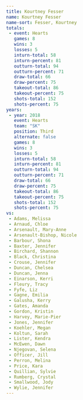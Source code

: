 ```yaml
---
title: Kourtney Fesser
name: Kourtney Fesser
name-sort: Fesser, Kourtney
totals:
 - event: Hearts
   games: 8
   wins: 3
   losses: 5
   inturn-total: 58
   inturn-percent: 81
   outturn-total: 94
   outturn-percent: 71
   draw-total: 66
   draw-percent: 75
   takeout-total: 86
   takeout-percent: 75
   shots-total: 152
   shots-percent: 75
years:
 - year: 2018
   event: Hearts
   team: "SK"
   position: Third
   alternate: false
   games: 8
   wins: 3
   losses: 5
   inturn-total: 58
   inturn-percent: 81
   outturn-total: 94
   outturn-percent: 71
   draw-total: 66
   draw-percent: 75
   takeout-total: 86
   takeout-percent: 75
   shots-total: 152
   shots-percent: 75
vs:
 - Adams, Melissa
 - Arnaud, Chloe
 - Arsenault, Mary-Anne
 - Arsenault-Bishop, Nicole
 - Barbour, Shona
 - Baxter, Jennifer
 - Birchard, Shannon
 - Black, Christina
 - Crouse, Jennifer
 - Duncan, Chelsea
 - Duncan, Jenna
 - Einarson, Kerri
 - Fleury, Tracy
 - Fyfe, Liz
 - Gagne, Emilia
 - Galusha, Kerry
 - Gates, Amanda
 - Gordon, Kristin
 - Harvey, Marie-Pier
 - Jones, Jennifer
 - Koehler, Megan
 - Koltun, Sarah
 - Lister, Kendra
 - McEwen, Dawn
 - Njegovan, Selena
 - Officer, Jill
 - Perron, Melina
 - Price, Kara
 - Quillian, Sylvie
 - Rumberg, Crystal
 - Smallwood, Jody
 - Wylie, Jennifer
---
```

